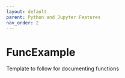 ```yaml
---
layout: default
parent: Python and Jupyter Features
nav_order: 2
---
```


# FuncExample

Template to follow for documenting functions